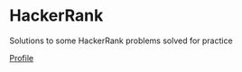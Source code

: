 # HackerRank

Solutions to some HackerRank problems solved for practice

[Profile](https://www.hackerrank.com/egjimenezg)
